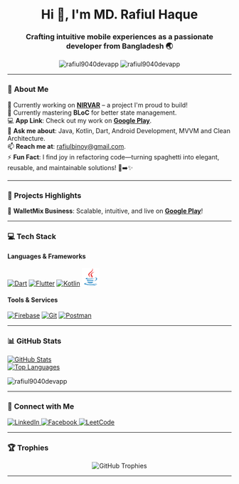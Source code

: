 <h1 align="center">Hi 👋, I'm MD. Rafiul Haque</h1>
<h3 align="center">Crafting intuitive mobile experiences as a passionate developer from Bangladesh 🌏</h3>

<p align="center">
  <img src="https://komarev.com/ghpvc/?username=rafiul9040devapp&label=Profile%20views&color=0e75b6&style=flat" alt="rafiul9040devapp" />
  <img src="https://img.shields.io/github/followers/rafiul9040devapp?label=Followers&style=social" alt="rafiul9040devapp" />
</p>

---

### 🚀 **About Me**
🔭 Currently working on **[NIRVAR](#)** – a project I'm proud to build!  
🌱 Currently mastering **BLoC** for better state management.  
💻 **App Link**: Check out my work on **[Google Play](https://play.google.com/store/apps/details?id=com.walletmix.superapplication&hl=en)**.  
💬 **Ask me about**: Java, Kotlin, Dart, Android Development, MVVM and Clean Architecture.  
📫 **Reach me at**: [rafiulbinoy@gmail.com](mailto:rafiulbinoy@gmail.com).  
⚡ **Fun Fact**: I find joy in refactoring code—turning spaghetti into elegant, reusable, and maintainable solutions! 🍝➡️✨  

---

### 🌟 **Projects Highlights**
📲 **WalletMix Business**: Scalable, intuitive, and live on **[Google Play]([https://play.google.com/store/apps/details?id=com.walletmix.superapplication&hl=en](https://play.google.com/store/apps/details?id=com.walletmix.paymixbusiness&hl=en))**!  

---

### 💻 **Tech Stack**
#### **Languages & Frameworks**
<p align="left">
  <a href="https://dart.dev" target="_blank" rel="noreferrer"><img src="https://www.vectorlogo.zone/logos/dartlang/dartlang-icon.svg" alt="Dart" width="40" height="40"/></a>
  <a href="https://flutter.dev" target="_blank" rel="noreferrer"><img src="https://www.vectorlogo.zone/logos/flutterio/flutterio-icon.svg" alt="Flutter" width="40" height="40"/></a>
  <a href="https://kotlinlang.org" target="_blank" rel="noreferrer"><img src="https://www.vectorlogo.zone/logos/kotlinlang/kotlinlang-icon.svg" alt="Kotlin" width="40" height="40"/></a>
  <a href="https://www.java.com" target="_blank" rel="noreferrer"><img src="https://raw.githubusercontent.com/devicons/devicon/master/icons/java/java-original.svg" alt="Java" width="40" height="40"/></a>
</p>

#### **Tools & Services**
<p align="left">
  <a href="https://firebase.google.com/" target="_blank" rel="noreferrer"><img src="https://www.vectorlogo.zone/logos/firebase/firebase-icon.svg" alt="Firebase" width="40" height="40"/></a>
  <a href="https://git-scm.com/" target="_blank" rel="noreferrer"><img src="https://www.vectorlogo.zone/logos/git-scm/git-scm-icon.svg" alt="Git" width="40" height="40"/></a>
  <a href="https://postman.com" target="_blank" rel="noreferrer"><img src="https://www.vectorlogo.zone/logos/getpostman/getpostman-icon.svg" alt="Postman" width="40" height="40"/></a>
</p>

---

### 📊 **GitHub Stats**

<div align="left">
  <a href="https://github.com/rafiul9040devapp">
    <img src="https://github-readme-stats.vercel.app/api?username=rafiul9040devapp&show_icons=true&theme=radical&include_all_commits=true&count_private=true" alt="GitHub Stats" height="180px"/>
  </a>
</div>

<div align="left">
  <a href="https://github.com/rafiul9040devapp">
    <img src="https://github-readme-stats.vercel.app/api/top-langs/?username=rafiul9040devapp&layout=compact&theme=radical" alt="Top Languages" height="180px"/>
  </a>
</div>

<p><img align="center" src="https://github-readme-streak-stats.herokuapp.com/?user=rafiul9040devapp&" alt="rafiul9040devapp" /></p>

---

### 🤝 **Connect with Me**
<p align="left">
  <a href="https://linkedin.com/in/rafiul-haque-a4b27b167" target="blank">
    <img src="https://img.shields.io/badge/-LinkedIn-%230077B5?style=for-the-badge&logo=linkedin&logoColor=white" alt="LinkedIn" />
  </a>
  <a href="https://fb.com/rafiulhaque.binoy" target="blank">
    <img src="https://img.shields.io/badge/-Facebook-%231877F2?style=for-the-badge&logo=facebook&logoColor=white" alt="Facebook" />
  </a>
  <a href="https://www.leetcode.com/rhb9040" target="blank">
    <img src="https://img.shields.io/badge/-LeetCode-%23FFA116?style=for-the-badge&logo=leetcode&logoColor=white" alt="LeetCode" />
  </a>
</p>

---

### 🏆 **Trophies**
<p align="center">
  <img src="https://github-profile-trophy.vercel.app/?username=rafiul9040devapp&theme=dracula&no-frame=true&margin-w=15" alt="GitHub Trophies" />
</p>

---

